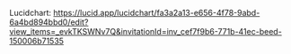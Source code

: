 Lucidchart: https://lucid.app/lucidchart/fa3a2a13-e656-4f78-9abd-6a4bd894bbd0/edit?view_items=_evkTKSWNv7Q&invitationId=inv_cef7f9b6-771b-41ec-beed-150006b71535
